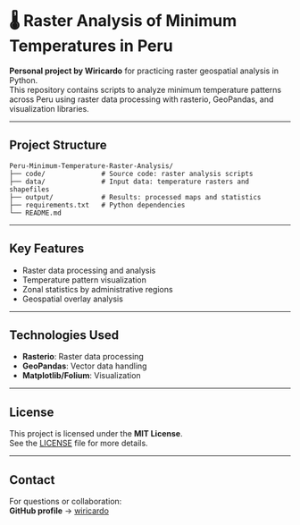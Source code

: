 
# 🌡️ Raster Analysis of Minimum Temperatures in Peru
**Personal project by Wiricardo** for practicing raster geospatial analysis in Python.  
This repository contains scripts to analyze minimum temperature patterns across Peru using raster data processing with rasterio, GeoPandas, and visualization libraries.

---

## Project Structure
```
Peru-Minimum-Temperature-Raster-Analysis/
├── code/              # Source code: raster analysis scripts
├── data/              # Input data: temperature rasters and shapefiles
├── output/            # Results: processed maps and statistics
├── requirements.txt   # Python dependencies
└── README.md
```

---

## Key Features
- Raster data processing and analysis
- Temperature pattern visualization
- Zonal statistics by administrative regions
- Geospatial overlay analysis

---

## Technologies Used
- **Rasterio**: Raster data processing
- **GeoPandas**: Vector data handling
- **Matplotlib/Folium**: Visualization

---

## License
This project is licensed under the **MIT License**.  
See the [LICENSE](LICENSE) file for more details.

---

## Contact
For questions or collaboration:  
**GitHub profile** → [wiricardo](https://github.com/wiricardo)